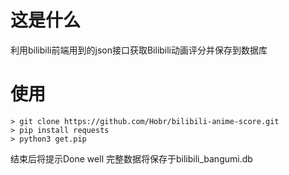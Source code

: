 # 这是什么
利用bilibili前端用到的json接口获取Bilibili动画评分并保存到数据库
# 使用
```
> git clone https://github.com/Hobr/bilibili-anime-score.git
> pip install requests
> python3 get.pip
```
结束后将提示Done well 完整数据将保存于bilibili_bangumi.db
